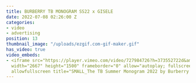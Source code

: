 ```yaml
---
title: BURBERRY TB MONOGRAM SS22 x GISELE
date: 2022-07-08 02:26:00 Z
categories:
- video
- advertising
position: 13
thumbnail_image: "/uploads/ezgif.com-gif-maker.gif"
has_video: true
video_embeds:
- <iframe src="https://player.vimeo.com/video/727984726?h=373552722d&amp;badge=0&amp;autopause=0&amp;player_id=0&amp;app_id=58479"
  width="2667" height="1500" frameborder="0" allow="autoplay; fullscreen; picture-in-picture"
  allowfullscreen title="SMALL_The TB Summer Monogram 2022 by Burberry (1).mp4"></iframe>
---
```


